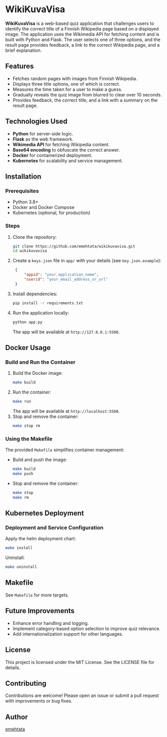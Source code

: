 # WikiKuvaVisa

**WikiKuvaVisa** is a web-based quiz application that challenges users to identify the correct title of a Finnish Wikipedia page based on a displayed image. The application uses the Wikimedia API for fetching content and is built with Python and Flask. The user selects one of three options, and the result page provides feedback, a link to the correct Wikipedia page, and a brief explanation.

## Features
- Fetches random pages with images from Finnish Wikipedia.
- Displays three title options, one of which is correct.
- Measures the time taken for a user to make a guess.
- Gradually reveals the quiz image from blurred to clear over 10 seconds.
- Provides feedback, the correct title, and a link with a summary on the result page.

## Technologies Used
- **Python** for server-side logic.
- **Flask** as the web framework.
- **Wikimedia API** for fetching Wikipedia content.
- **Base64 encoding** to obfuscate the correct answer.
- **Docker** for containerized deployment.
- **Kubernetes** for scalability and service management.

## Installation

### Prerequisites
- Python 3.8+
- Docker and Docker Compose
- Kubernetes (optional, for production)

### Steps
1. Clone the repository:
   ```bash
   git clone https://github.com/emehtata/wikikuvavisa.git
   cd wikikuvavisa
   ```
2. Create a `keys.json` file in `app/` with your details (see `key.json.example`):
   ```json
    {
        "appid": "your_application_name",
        "userid": "your_email_address_or_url"
    }
   ```
3. Install dependencies:
   ```bash
   pip install -r requirements.txt
   ```
4. Run the application locally:
   ```bash
   python app.py
   ```
   The app will be available at `http://127.0.0.1:5500`.

## Docker Usage

### Build and Run the Container
1. Build the Docker image:
   ```bash
   make build
   ```
1. Run the container:
   ```bash
   make run
   ```
   The app will be available at `http://localhost:5500`.
1. Stop and remove the container:
   ```bash
   make stop rm
   ```

### Using the Makefile
The provided `Makefile` simplifies container management:
- Build and push the image:
  ```bash
  make build
  make push
  ```
- Stop and remove the container:
  ```bash
  make stop
  make rm
  ```

## Kubernetes Deployment

### Deployment and Service Configuration

Apply the helm deployment chart:
   ```bash
   make install
   ```

Uninstall:
   ```bash
   make uninstall
   ```

## Makefile

See `Makefile` for more targets.

## Future Improvements
- Enhance error handling and logging.
- Implement category-based option selection to improve quiz relevance.
- Add internationalization support for other languages.

## License
This project is licensed under the MIT License. See the LICENSE file for details.

## Contributing
Contributions are welcome! Please open an issue or submit a pull request with improvements or bug fixes.

## Author
[emehtata](https://github.com/emehtata)

